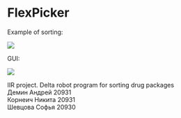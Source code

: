 # FlexPicker
Example of sorting:

![](gif_example.gif)

GUI:

![](gui.gif)

IIR project. Delta robot program for sorting drug packages\
Демин Андрей  20931\
Корнеич Никита 20931\
Шевцова Софья 20930
